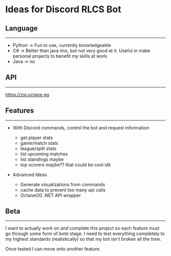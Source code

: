# Ideas for Discord RLCS Bot

## Language
---
* Python -> Fun to use, currently knowledgeable
* C# -> Better than java imo, but not very good at it. Useful in make personal projects to benefit my skills at work.
* Java -> no

## API
---
https://zsr.octane.gg


## Features
---
* With Discord commands, control the bot and request information
  * get player stats
  * game/match stats
  * league/split stats
  * list upcoming matches
  * list standings maybe
  * top scorers maybe?? that could be cool idk

* Advanced Ideas
  * Generate visualizations from commands
  * cache data to prevent too many api calls
  * OctaneGG .NET API wrapper

## Beta
---
I want to actually work on and complete this project so each 
feature must go through some form of *beta* stage. I need to test
everything completely to my highest standards (realistically) so
that my bot isn't broken all the time. 

Once tested I can move onto another feature. 